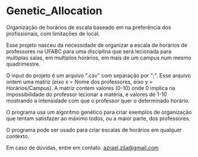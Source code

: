 # Genetic_Allocation
Organização de horários de escala baseado em na preferência dos profissionais, com limitações de local.

Esse projeto nasceu da necessidade de organizar a escala de horários de professores na UFABC para uma disciplina que será lecionada para multiplas salas, em multiplos horários, em mais de um campus num mesmo quadrimestre.

O input do projeto é um arquivo ".csv" com separação por ";".
Esse arquivo ontem uma matriz (eixo x = Nome dos professores, eixo y = Horários/Campus).
A matriz contem valores (0-10) onde 0 implica na impossibilidade do professor lecionar a matéria, e valores de 1-10 mostrando a intensidade com que o professor quer o determinado horário.

O programa usa um algoritmo genético para criar exemplos de organização que tentam satisfazer ao máximo todos, ou a maior parte, dos professores.

O programa pode ser usado para criar escalas de horários em qualquer contexto.

Em caso de dúvidas, entre em contato.
azrael.zila@gmail.com
